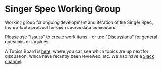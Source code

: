 # Singer Spec Working Group

Working group for ongoing development and iteration of the Singer Spec, the de-facto protocol for open source data connectors.

Please use ["Issues"](https://github.com/MeltanoLabs/singer-spec-working-group/issues) to create work items - or use ["Discussions"](https://github.com/MeltanoLabs/singer-spec-working-group/discussions) for general questions or inquiries.

A Topics Board is [here](https://github.com/MeltanoLabs/singer-spec-working-group/projects/1), where you can see which topics are up next for discussion, which have recently been reviewed, etc. We also have a [Slack channel](https://meltano.slack.com/archives/C02A48LHQJH).

